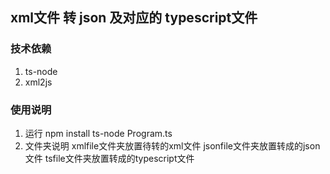 ## xml文件 转 json 及对应的 typescript文件
### 技术依赖
1. ts-node
2. xml2js
### 使用说明
1. 运行
    npm install
    ts-node Program.ts
2. 文件夹说明
    xmlfile文件夹放置待转的xml文件
    jsonfile文件夹放置转成的json文件
    tsfile文件夹放置转成的typescript文件
